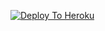 
[![Deploy To Heroku](https://www.herokucdn.com/deploy/button.svg)](https://dashboard.heroku.com/new?template=https://github.com/SONEXTELETHON/Telethon-xpack)
